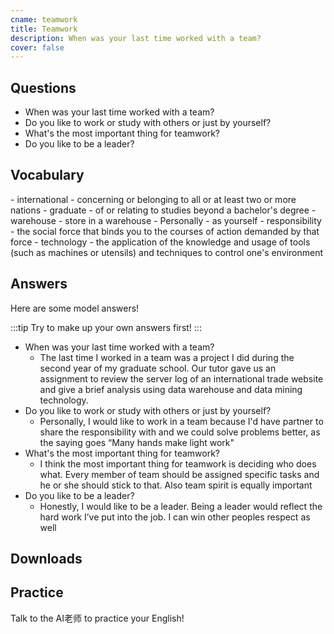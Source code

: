 ```yaml
---
cname: teamwork
title: Teamwork
description: When was your last time worked with a team?
cover: false
---
```

<banner></banner>

## Questions

- When was your last time worked with a team?
- Do you like to work or study with others or just by yourself?
- What&#39;s the most important thing for teamwork?
- Do you like to be a leader?

## Vocabulary

<vocab-list>
- international
  - concerning or belonging to all or at least two or more nations
- graduate
  - of or relating to studies beyond a bachelor&#39;s degree
- warehouse
  - store in a warehouse  
- Personally
  - as yourself
- responsibility
  - the social force that binds you to the courses of action demanded by that force
- technology
  - the application of the knowledge and usage of tools (such as machines or utensils) and techniques to control one&#39;s environment

<!-- blank -->

</vocab-list>

## Answers
Here are some model answers!

:::tip
Try to make up your own answers first!
:::

- When was your last time worked with a team?
  - The last time I worked in a team was a project I did during the second year of my graduate school. Our tutor gave us an assignment to review the server log of an international trade website and give a brief analysis using data warehouse and data mining technology.
- Do you like to work or study with others or just by yourself?
  - Personally, I would like to work in a team because I&#39;d have partner to share the responsibility with and we could solve problems better, as the saying goes “Many hands make light work&quot;
- What&#39;s the most important thing for teamwork?
  - I think the most important thing for teamwork is deciding who does what. Every member of team should be assigned specific tasks and he or she should stick to that. Also team spirit is equally important
- Do you like to be a leader?
  - Honestly, I would like to be a leader. Being a leader would reflect the hard work I’ve put into the job. I can win other peoples respect as well

## Downloads
<downloads></downloads>

## Practice
Talk to the AI老师 to practice your English!
<qrfooter></qrfooter>




